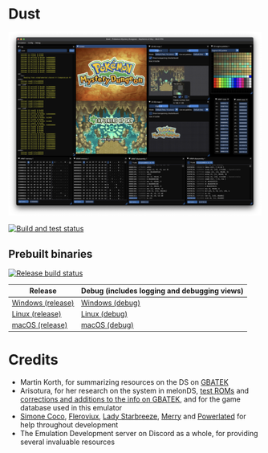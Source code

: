 # Dust

![Screenshot](screenshot.png)

[![Build and test status](https://github.com/Kelpsy/dust/actions/workflows/.github/workflows/run-clippy-and-test.yml/badge.svg?branch=main&event=push)](https://github.com/Kelpsy/dust/actions/workflows/run-clippy-and-test.yml?query=branch%3Amain+event%3Apush)

## Prebuilt binaries

[![Release build status](https://github.com/Kelpsy/dust/actions/workflows/.github/workflows/build-release.yml/badge.svg?branch=main&event=push)](https://github.com/Kelpsy/dust/actions/workflows/build-release.yml?query=branch%3Amain+event%3Apush)

| Release | Debug (includes logging and debugging views) |
| ------- | -------------------------------------------- |
| [Windows (release)](https://nightly.link/Kelpsy/dust/workflows/build-release/main/Windows.zip) | [Windows (debug)](https://nightly.link/Kelpsy/dust/workflows/build-release/main/Windows-debug.zip) |
| [Linux (release)](https://nightly.link/Kelpsy/dust/workflows/build-release/main/Linux.zip) | [Linux (debug)](https://nightly.link/Kelpsy/dust/workflows/build-release/main/Linux-debug.zip) |
| [macOS (release)](https://nightly.link/Kelpsy/dust/workflows/build-release/main/macOS.zip) | [macOS (debug)](https://nightly.link/Kelpsy/dust/workflows/build-release/main/macOS-debug.zip) |

# Credits
- Martin Korth, for summarizing resources on the DS on [GBATEK](https://problemkaputt.de/gbatek.htm)
- Arisotura, for her research on the system in melonDS, [test ROMs](https://github.com/Arisotura/arm7wrestler) and [corrections and additions to the info on GBATEK](http://melonds.kuribo64.net/board/thread.php?id=13), and for the game database used in this emulator
- [Simone Coco](https://github.com/CocoSimone), [Fleroviux](https://github.com/fleroviux), [Lady Starbreeze](https://github.com/LadyStarbreeze), [Merry](https://github.com/merryhime) and [Powerlated](https://github.com/Powerlated) for help throughout development
- The Emulation Development server on Discord as a whole, for providing several invaluable resources
